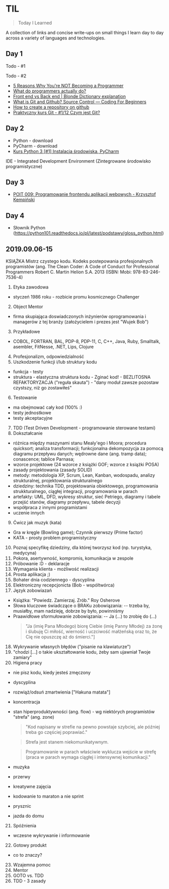 # TIL
> Today I Learned

A collection of links and concise write-ups on small things I learn day to day across a variety of languages and technologies.

## Day 1

Todo - #1

Todo - #2

- [5 Reasons Why You're NOT Becoming a Programmer](https://www.youtube.com/watch?v=HJtNUW6kk1E)
- [What do programmers actually do?](https://www.youtube.com/watch?v=FVdQETvHBoE) 
- [Front end vs Back end | Blonde Dictionary explanation](https://www.youtube.com/watch?v=NlpK0-TLrjw)
- [What is Git and Github? Source Control — Coding For Beginners](https://www.youtube.com/watch?v=3bchX_7ANQc)
- [How to create a repository on github](https://help.github.com/en/articles/create-a-repo)
- [Praktyczny kurs Git - #1/12 Czym jest Git?](https://www.youtube.com/watch?v=D6EI7EbEN4Q&t=19s)


## Day 2
- Python - download
- PyCharm - download
- [Kurs Python 3 [#1] Instalacja środowiska, PyCharm](https://www.youtube.com/watch?v=NN5Pht2FRWs)

IDE - Integrated Development Environment (Zintegrowane środowisko programistyczne)


## Day 3
- [POIT 009: Programowanie frontendu aplikacji webowych - Krzysztof Kempiński](https://www.youtube.com/watch?v=vtn7UhAJrDU)


## Day 4
- Słownik Python (https://python101.readthedocs.io/pl/latest/podstawy/gloss_python.html)

## 2019.09.06-15
KSIĄŻKA
Mistrz czystego kodu. Kodeks postepowania profesjonalnych programistów (ang. The Clean Coder: A Code of Conduct for Professional Programmers
Robert C. Martin
Helion S.A. 2013 (ISBN: Mobi: 978-83-246-7536-4)

1. Etyka zawodowa
- styczeń 1986 roku - rozbicie promu kosmicznego Challenger
2. Object Mentor
- firma skupiająca doswiadczonych inżynierów oprogramowania i managerów z tej branży (założycielem i prezes jest "Wujek Bob")
3. Przykładowe
- COBOL, FORTRAN, BAL, PDP-8, PDP-11, C, C++, Java, Ruby, Smalltalk, asembler, FitNesse, .NET, Lips, Clojure
4. Profesjonalizm, odpowiedzialność
5. Uszkodzenie funkcji i/lub struktury kodu
- funkcja - testy
- struktura - elastyczna struktura kodu - Zginać kod! - BEZLITOSNA REFAKTORYZACJA ("reguła skauta") - "dany moduł zawsze pozostaw czystszy, niż go zostawiłeś"
6. Testowanie
- ma obejmować cały kod (100% :)
- testy jednostkowe
- testy akceptacyjne
7. TDD (Test Driven Development - programowanie sterowane testami)
8. Dokształcanie
- różnica między maszynami stanu Mealy'ego i Moora; procedura quicksort; analiza transformacji; funkcjonalna dekompozycja za pomocą diagramu przepływu danych; wędrowne dane (ang. tramp data); conascence; tablice Parnasa; 
- wzorce projektowe (24 wzorce z książki GOF; wzorce z książki POSA)
- zasady projektowania (zasady SOLID)
- metody: metodologia XP, Scrum, Lean, Kanban, wodospadu, analizy strukturalnej, projektowania strukturalnego
- dziedziny: technika TDD, projektowania obiektowego, programowania strukkturalnego, ciągłej integracji, programowania w parach
- artefakty: UML, DFD, wykresy struktur, sieć Petriego, diagramy i tabele przejść stanów, diagramy przepływu, tabele decyzji
- współpraca z innymi programistami
- uczenie innych
9. Ćwicz jak muzyk (kata)
- Gra w kręgle (Bowling game); Czynnik pierwszy (Prime factor)
- KATA - prosty problem programistyczny
10. Poznaj specyfikę dziedziny, dla której tworzysz kod (np. turystyka, medycyna)
11. Pokora, asertywność, kompromis, komunikacja w zespole
12. Próbowanie :D - deklaracje
13. Wymagania klienta - możliwość realizacji 
14. Prosta aplikacja ;)
15. Bohater dnia codziennego - dyscyplina
16. Elektroniczny recepcjonicta (Bob - wspóltwórca)
17. Język zobowiazań
- Książka: "Powiedz. Zamierzaj. Zrób." Roy Osherove
- Słowa kluczowe świadczące o BRAKu zobowiązania:
-- trzeba by, musiałby, mam nadzieję, dobrze by było, powinniśmy
- Praawidłowe sformułowanie zobowiązania:
-- Ja (...) to zrobię do (...)
    > "Ja (imię Pana Młodego) biorę Ciebie (imię Panny Młodej) za żonę i ślubuję Ci miłość, wierność i uczciwość małżeńską oraz to, że Cię nie opuszczę aż do śmierci."]
18. Wykrywanie własnych błędów ("pisanie na klawiaturze")
19. "chodzi [...] o takie ukształtowanie kodu, żeby sam ujawniał Twoje zamiary"
20. Higiena pracy
- nie pisz kodu, kiedy jesteś zmęczony
- dyscyplina
- rozwiąż/odsuń zmartwienia ["Hakuna matata"]
- koncentracja
- stan hiperproduktywności (ang. flow) - wg  niektórych programistów "strefa" (ang. zone)
    > "Kod napisany w strefie na pewno powstaje szybciej, ale później treba go częściej poprawiać."
 
    > Strefa jest stanem niekomunikatywnym.
 
    > Programowanie w parach właściwie wyklucza wejście w strefę (praca w parach wymaga ciągłej i intensywnej komunikacji."
- muzyka
- przerwy
- kreatywne zajęcia
- kodowanie to maraton a nie sprint
- prysznic
- jazda do domu
21. Spóźnienia
- wczesne wykrywanie i informowanie
22. Gotowy produkt
- co to znaczy?
23. Wzajemna pomoc
24. Mentor
25. GOTO vs. TDD
26. TDD - 3 zasady







